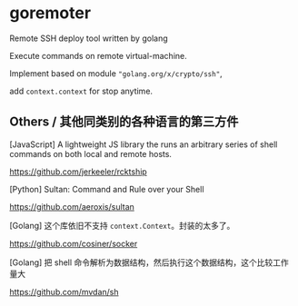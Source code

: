 # goremoter

Remote SSH deploy tool written by golang

Execute commands on remote virtual-machine.

Implement based on module `"golang.org/x/crypto/ssh"`,

add `context.context` for stop anytime.

## Others / 其他同类别的各种语言的第三方件

[JavaScript] A lightweight JS library the runs an arbitrary series of shell commands on both local and remote hosts.

https://github.com/jerkeeler/rcktship


[Python] Sultan: Command and Rule over your Shell

https://github.com/aeroxis/sultan


[Golang] 这个库依旧不支持 `context.Context`。封装的太多了。

https://github.com/cosiner/socker



[Golang] 把 shell 命令解析为数据结构，然后执行这个数据结构，这个比较工作量大

https://github.com/mvdan/sh
